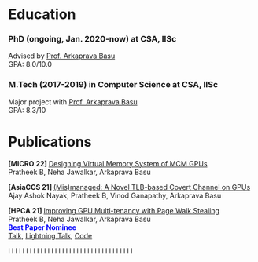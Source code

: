 <h1> Education </h1>

<h3>PhD (ongoing, Jan. 2020-now) at CSA, IISc</h3>
Advised by <a href="https://www.csa.iisc.ac.in/~arkapravab/" > Prof. Arkaprava Basu </a> <br>
GPA: 8.0/10.0 <br>


<h3>M.Tech (2017-2019) in Computer Science at CSA, IISc</h3>
Major project with <a href="https://www.csa.iisc.ac.in/~arkapravab/" > Prof. Arkaprava Basu </a> <br>
GPA: 8.3/10 <br>

<h1> Publications </h1>

<strong> [MICRO 22] </strong> <a href="https://www.csa.iisc.ac.in/~arkapravab/papers.html" title="MICRO 22"> Designing Virtual Memory System of MCM GPUs  </a> <br>
Pratheek B, Neha Jawalkar, Arkaprava Basu  <br>


<strong> [AsiaCCS 21] </strong> <a href="https://www.csa.iisc.ac.in/~arkapravab/papers/asiaCCS21_GPUTLBChannel.pdf" title="AsiaCCS 21">(Mis)managed: A Novel TLB-based Covert Channel on GPUs </a> <br>
Ajay Ashok Nayak, Pratheek B, Vinod Ganapathy, Arkaprava Basu <br>


<strong> [HPCA 21] </strong> <a href="https://www.csa.iisc.ac.in/~arkapravab/papers/hpca21_DWS.pdf" title="HPCA 21"> Improving GPU Multi-tenancy with Page Walk Stealing </a> <br>
Pratheek B, Neha Jawalkar, Arkaprava Basu <br>
<span style="color:blue;font-weight:bold"> Best Paper Nominee </span> <br>
<a href="https://www.csa.iisc.ac.in/~arkapravab/papers/HPCA21_DWS_Talk_video_long.mp4"> Talk</a>, 
<a href="https://www.csa.iisc.ac.in/~arkapravab/papers/HPCA21_DWS_Talk_video_short.mp4"> Lightning Talk</a>, 
<a href="https://github.com/csl-iisc/dws"> Code </a>

l
l
l
l
l
l
l
l
l
l
l
l
l
l
l
l
l
l
l
l
l
l
l
l
l
l
l
l
l
l
l
l
l
l
l
